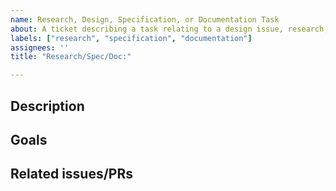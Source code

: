 ```yaml
---
name: Research, Design, Specification, or Documentation Task
about: A ticket describing a task relating to a design issue, research, or addition of documentation.
labels: ["research", "specification", "documentation"]
assignees: ''
title: "Research/Spec/Doc:"

---
```


<!--
Pick one of Research/Spec/Doc for the title above, do the same for the issue labels
-->

## Description

<!--
A clear and concise description of what the task involves.

--- Example ---

## Description

The specification needs clarification on the type of datum used by the validator.

-->

## Goals

<!--
Describe the goals that will help you achieve the task. Use clear verbs to
describe them.

--- Example ---

## Goals

- [ ] Produce a draft with research findings
- [ ] Write a Sidechain Improvement Proposal
- [ ] Update documentation

-->

## Related issues/PRs

<!--
Add other linked tasks here.
-->
